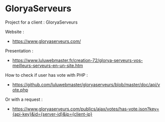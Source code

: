 # GloryaServeurs
Project for a client : GloryaServeurs

Website :
- https://www.gloryaserveurs.com/

Presentation : 
- https://www.luluwebmaster.fr/creation-72/glorya-serveurs-vos-meilleurs-serveurs-en-un-site.htm

How to check if user has vote with PHP : 
- https://github.com/luluwebmaster/gloryaserveurs/blob/master/doc/api/vote.php

Or with a request : 
- https://www.gloryaserveurs.com/publics/ajax/votes/has-vote.json?key={api-key}&id={server-id}&ip={client-ip}
